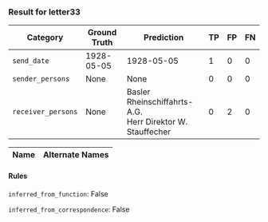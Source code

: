 ### Result for letter33
| Category          | Ground Truth | Prediction | TP | FP | FN |
|------------------|--------------|------------|----|----|----|
| `send_date`        | 1928-05-05 | 1928-05-05 | 1 | 0 | 0 |
| `sender_persons`  | None | None | 0 | 0 | 0 |
| `receiver_persons` | None | Basler Rheinschiffahrts-A.G.<br>Herr Direktor W. Stauffecher | 0 | 2 | 0 |

| Name | Alternate Names |
| --- | --- |

#### Rules
`inferred_from_function`: False

`inferred_from_correspondence`: False

